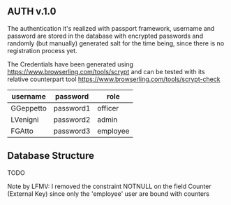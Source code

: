 ## AUTH v.1.0

The authentication it's realized with passport framework, username and password are stored in the database with encrypted passwords and randomly (but manually) generated salt for the time being, since there is no registration process yet.

The Credentials have been generated using https://www.browserling.com/tools/scrypt
and can be tested with its relative counterpart tool https://www.browserling.com/tools/scrypt-check


| username  | password    | role   |
|---        |---          |---|
|  GGeppetto |  password1 |  officer |
|  LVenigni |  password2 | admin  |
|  FGAtto    |  password3 | employee  |

## Database Structure

TODO

Note by LFMV: I removed the constraint NOTNULL on the field Counter (External Key) since only the 'employee' user are bound with counters
